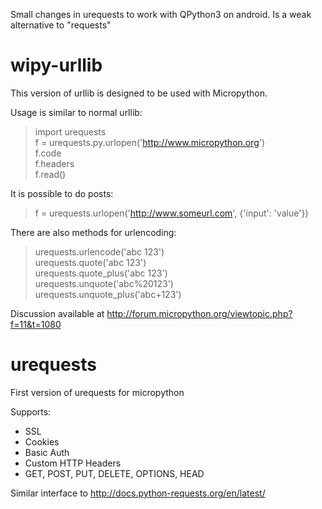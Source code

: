 
Small changes in urequests to work with QPython3 on android.
Is a weak alternative to "requests"

# wipy-urllib

This version of urllib is designed to be used with Micropython.

Usage is similar to normal urllib:

> import urequests  
> f = urequests.py.urlopen('http://www.micropython.org')  
> f.code  
> f.headers  
> f.read()

It is possible to do posts:
> f = urequests.urlopen('http://www.someurl.com', {'input': 'value'})

There are also methods for urlencoding:
> urequests.urlencode('abc 123')  
> urequests.quote('abc 123')  
> urequests.quote_plus('abc 123')  
> urequests.unquote('abc%20123')  
> urequests.unquote_plus('abc+123')

Discussion available at http://forum.micropython.org/viewtopic.php?f=11&t=1080

# urequests

First version of urequests for micropython

Supports:
 - SSL
 - Cookies
 - Basic Auth
 - Custom HTTP Headers
 - GET, POST, PUT, DELETE, OPTIONS, HEAD

Similar interface to http://docs.python-requests.org/en/latest/
